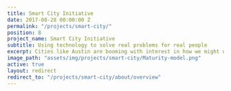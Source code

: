 ```yaml
---
title: Smart City Initiative
date: 2017-08-28 00:00:00 Z
permalink: "/projects/smart-city/"
position: 8
project_name: Smart City Initiative
subtitle: Using technology to solve real problems for real people
excerpt: Cities like Austin are booming with interest in how we might use data, algorithms, and increased connectivity to improve services. We’re thinking about how we might use these tools with a lens toward equity, access, and inclusion.
image_path: "assets/img/projects/smart-city/Maturity-model.png"
active: true
layout: redirect
redirect_to: "/projects/smart-city/about/overview"
---
```


